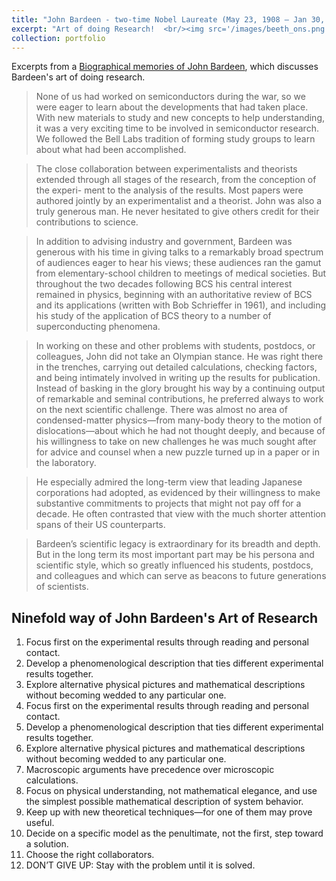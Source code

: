 ```yaml
---
title: "John Bardeen - two-time Nobel Laureate (May 23, 1908 – Jan 30, 1991)"
excerpt: "Art of doing Research!  <br/><img src='/images/beeth_ons.png'>"
collection: portfolio
---
```



Excerpts from a [Biographical memories of John Bardeen]([https://en.wikisource.org/wiki/Heiligenstadt_Testament](https://www.nasonline.org/publications/biographical-memoirs/memoir-pdfs/bardeen-john.pdf)), which discusses Bardeen's art of doing research. 


> None of us had worked on semiconductors during the war, so we were eager to learn about the developments that had taken place. With new
materials to study and new concepts to help understanding, it was a very exciting time to be involved in semiconductor research. We followed the
Bell Labs tradition of forming study groups to learn about what had been accomplished.

> The close collaboration between experimentalists and theorists extended through all stages of the research, from the conception of the experi-
ment to the analysis of the results. Most papers were authored jointly by an experimentalist and a theorist. John was also a truly generous man.
He never hesitated to give others credit for their contributions to science.

> In addition to advising industry and government, Bardeen was generous with his time in giving talks to a remarkably broad spectrum of audiences eager to hear his views; these audiences ran the gamut from elementary-school children to meetings of medical societies. But throughout the two decades following BCS his central interest remained in physics, beginning with an authoritative review of BCS and its applications (written
with Bob Schrieffer in 1961), and including his study of the application of BCS theory to a number of superconducting phenomena.

> In working on these and other problems with students, postdocs, or colleagues, John did not take an Olympian stance. He was right there in the trenches, carrying out detailed calculations, checking factors, and being intimately involved in writing up the results for publication. Instead of basking in the glory brought his way by a continuing output of remarkable and seminal contributions, he preferred always to work on the next scientific challenge. There was almost no area of condensed-matter physics—from many-body theory to the motion of dislocations—about which he had not thought deeply, and because of his willingness to take on new challenges he was much sought after for advice and counsel when a new puzzle turned up in a paper or in the laboratory.

>  He especially admired the long-term view that leading Japanese corporations had adopted, as evidenced by their willingness to make substantive commitments to projects that might not pay off for a decade. He often contrasted that view with the much shorter attention
spans of their US counterparts.

> Bardeen’s scientific legacy is extraordinary for its breadth and depth. But in the long term its most important part may be his persona and scientific style, which so greatly influenced his students, postdocs, and colleagues and which can serve as beacons to future
generations of scientists.

<h2>Ninefold way of John Bardeen's Art of Research</h2>

<ol>
  <li>Focus first on the experimental results through reading and personal contact.</li>
  <li>Develop a phenomenological description that ties different experimental results together.</li>
  <li>Explore alternative physical pictures and mathematical descriptions without
becoming wedded to any particular one.</li>
  <li>Focus first on the experimental results through reading and personal contact.</li>
  <li>Develop a phenomenological description that ties different experimental results together.</li>
  <li>Explore alternative physical pictures and mathematical descriptions without
becoming wedded to any particular one.</li>
  <li>Macroscopic arguments have precedence over microscopic calculations.</li>
  <li>Focus on physical understanding, not mathematical elegance, and use the simplest
possible mathematical description of system behavior.</li>
  <li>Keep up with new theoretical techniques—for one of them may prove useful.</li>
  <li>Decide on a specific model as the penultimate, not the first, step toward a solution.</li>
  <li>Choose the right collaborators.</li>
  <li>DON’T GIVE UP: Stay with the problem until it is solved.</li>
</ol>   
